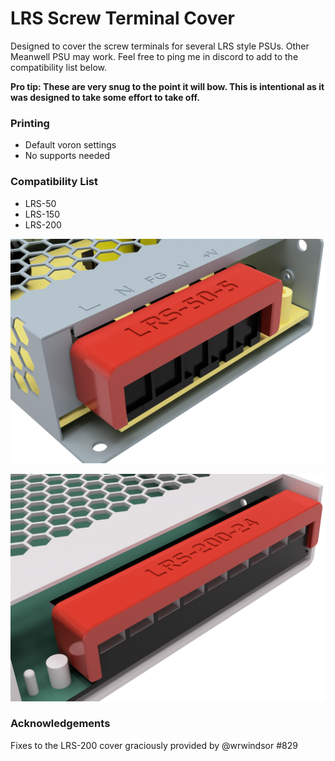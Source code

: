 # LRS Screw Terminal Cover
Designed to cover the screw terminals for several LRS style PSUs. Other Meanwell PSU may work. Feel free to ping me in discord to add to the compatibility list below.

 **Pro tip: These are very snug to the point it will bow. This is intentional as it was designed to take some effort to take off.**

### Printing
  * Default voron settings
  * No supports needed

### Compatibility List

* LRS-50
* LRS-150
* LRS-200

![LRS-50 Screw Terminal Cover](Images/lrs_50_screw_terminal_cover.png)

![LRS-200 Screw Terminal Cover](Images/lrs_200_screw_terminal_cover.png)


### Acknowledgements

Fixes to the LRS-200 cover graciously provided by @wrwindsor #829